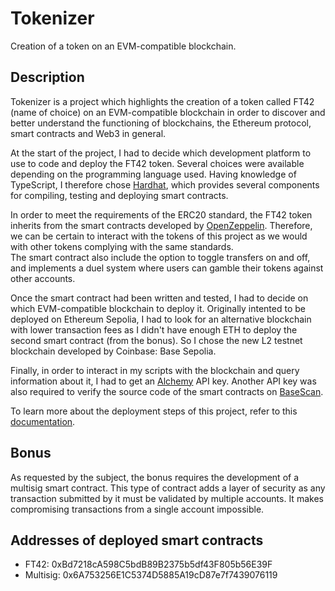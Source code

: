 # Tokenizer

Creation of a token on an EVM-compatible blockchain.

## Description

Tokenizer is a project which highlights the creation of a token called FT42 (name of choice) on an EVM-compatible blockchain in order to discover and better understand the functioning of blockchains, the Ethereum protocol, smart contracts and Web3 in general.

At the start of the project, I had to decide which development platform to use to code and deploy the FT42 token. Several choices were available depending on the programming language used. Having knowledge of TypeScript, I therefore chose [Hardhat](https://hardhat.org), which provides several components for compiling, testing and deploying smart contracts.

In order to meet the requirements of the ERC20 standard, the FT42 token inherits from the smart contracts developed by [OpenZeppelin](https://docs.openzeppelin.com/contracts/5.x). Therefore, we can be certain to interact with the tokens of this project as we would with other tokens complying with the same standards.  
The smart contract also include the option to toggle transfers on and off, and implements a duel system where users can gamble their tokens against other accounts.

Once the smart contract had been written and tested, I had to decide on which EVM-compatible blockchain to deploy it. Originally intented to be deployed on Ethereum Sepolia, I had to look for an alternative blockchain with lower transaction fees as I didn't have enough ETH to deploy the second smart contract (from the bonus). So I chose the new L2 testnet blockchain developed by Coinbase: Base Sepolia.

Finally, in order to interact in my scripts with the blockchain and query information about it, I had to get an [Alchemy](https://www.alchemy.com) API key. Another API key was also required to verify the source code of the smart contracts on [BaseScan](https://sepolia.basescan.org).

To learn more about the deployment steps of this project, refer to this [documentation](documentation/README.md).

## Bonus

As requested by the subject, the bonus requires the development of a multisig smart contract. This type of contract adds a layer of security as any transaction submitted by it must be validated by multiple accounts. It makes compromising transactions from a single account impossible.

## Addresses of deployed smart contracts

- FT42: 0xBd7218cA598C5bdB89B2375b5df43F805b56E39F
- Multisig: 0x6A753256E1C5374D5885A19cD87e7f7439076119
